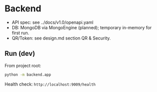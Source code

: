 # Backend

- API spec: see ../docs/v1.0/openapi.yaml
- DB: MongoDB via MongoEngine (planned); temporary in-memory for first run.
- QR/Token: see design.md section QR & Security.

## Run (dev)

From project root:

```bash
python -m backend.app
```

Health check: `http://localhost:9009/health`
